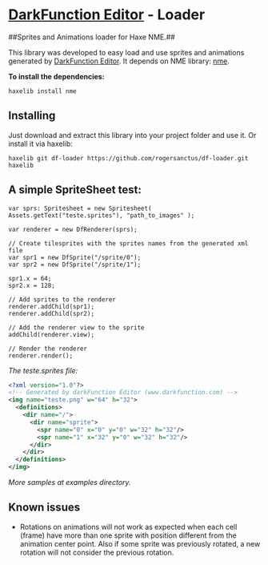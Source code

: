 [DarkFunction Editor](http://darkfunction.com/editor/) - Loader
============================

##Sprites and Animations loader for Haxe NME.##

This library was developed to easy load and use sprites and animations generated by [DarkFunction Editor](http://darkfunction.com/editor/).
It depends on NME library: [nme](http://nme.io).

**To install the dependencies:**
```
haxelib install nme
```

Installing
----------

Just download and extract this library into your project folder and use it. Or install it via haxelib:

```
haxelib git df-loader https://github.com/rogersanctus/df-loader.git haxelib
```

A simple SpriteSheet test:
--------------------------

```as3
var sprs: Spritesheet = new Spritesheet( Assets.getText("teste.sprites"), "path_to_images" );

var renderer = new DfRenderer(sprs);

// Create tilesprites with the sprites names from the generated xml file
var spr1 = new DfSprite("/sprite/0");
var spr2 = new DfSprite("/sprite/1");

spr1.x = 64;
spr2.x = 128;

// Add sprites to the renderer
renderer.addChild(spr1);
renderer.addChild(spr2);

// Add the renderer view to the sprite
addChild(renderer.view);

// Render the renderer
renderer.render();
```

*The teste.sprites file:*
```xml
<?xml version="1.0"?>
<!-- Generated by darkFunction Editor (www.darkfunction.com) -->
<img name="teste.png" w="64" h="32">
  <definitions>
    <dir name="/">
      <dir name="sprite">
        <spr name="0" x="0" y="0" w="32" h="32"/>
        <spr name="1" x="32" y="0" w="32" h="32"/>
      </dir>
    </dir>
  </definitions>
</img>
```

_More samples at examples directory._

Known issues
------------

- Rotations on animations will not work as expected when each cell (frame) have more than one sprite
  with position different from the animation center point. Also if some sprite was previously rotated,
  a new rotation will not consider the previous rotation.
